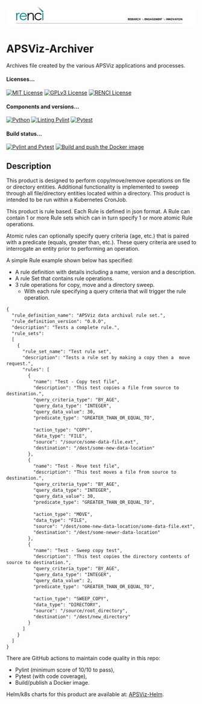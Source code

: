 <!--
SPDX-FileCopyrightText: 2022 Renaissance Computing Institute. All rights reserved.
SPDX-FileCopyrightText: 2023 Renaissance Computing Institute. All rights reserved.
SPDX-FileCopyrightText: 2024 Renaissance Computing Institute. All rights reserved.

SPDX-License-Identifier: GPL-3.0-or-later
SPDX-License-Identifier: LicenseRef-RENCI
SPDX-License-Identifier: MIT
-->

![image not found](renci-logo.png "RENCI")

# APSViz-Archiver
Archives file created by the various APSViz applications and processes.

#### Licenses...
[![MIT License](https://img.shields.io/badge/License-MIT-orange.svg)](https://github.com/RENCI/APSVIZ-Archiver/tree/master/LICENSE)
[![GPLv3 License](https://img.shields.io/badge/License-GPL%20v3-yellow.svg)](https://opensource.org/licenses/)
[![RENCI License](https://img.shields.io/badge/License-RENCI-blue.svg)](https://www.renci.org/)
#### Components and versions...
[![Python](https://img.shields.io/badge/Python-3.13.2-orange)](https://github.com/python/cpython)
[![Linting Pylint](https://img.shields.io/badge/Pylint-3.3.4-yellow)](https://github.com/PyCQA/pylint)
[![Pytest](https://img.shields.io/badge/Pytest-8.3.4-blue)](https://github.com/pytest-dev/pytest)
#### Build status...
[![Pylint and Pytest](https://github.com/RENCI/APSVIZ-Archiver/actions/workflows/pylint-pytest.yml/badge.svg)](https://github.com/RENCI/APSVIZ-Archiver/actions/workflows/pylint-pytest.yml)
[![Build and push the Docker image](https://github.com/RENCI/APSVIZ-Archiver/actions/workflows/image-push.yml/badge.svg)](https://github.com/RENCI/APSVIZ-Archiver/actions/workflows/image-push.yml)

## Description
This product is designed to perform copy/move/remove operations on file or directory entities. Additional functionality 
is implemented to sweep through all file/directory entities located within a directory. This product is intended to be run within a Kubernetes 
CronJob.

This product is rule based. Each Rule is defined in json format. A Rule can contain 1 or more Rule sets which can in turn specify 
1 or more atomic Rule operations. 
 
Atomic rules can optionally specify query criteria (age, etc.) that is paired with a predicate (equals, greater than, etc.). These query criteria
are used to interrogate an entity prior to performing an operation.

A simple Rule example shown below has specified:
 - A rule definition with details including a name, version and a description.
 - A rule Set that contains rule operations.
 - 3 rule operations for copy, move and a directory sweep.
   - With each rule specifying a query criteria that will trigger the rule operation.

```
{
  "rule_definition_name": "APSViz data archival rule set.",
  "rule_definition_version": "0.0.0",
  "description": "Tests a complete rule.",
  "rule_sets":
  [
    {
      "rule_set_name": "Test rule set",
      "description": "Tests a rule set by making a copy then a  move request.",
      "rules": [
        {
          "name": "Test - Copy test file",
          "description": "This test copies a file from source to destination.",
          "query_criteria_type": "BY_AGE",
          "query_data_type": "INTEGER",
          "query_data_value": 30,
          "predicate_type": "GREATER_THAN_OR_EQUAL_TO",

          "action_type": "COPY",
          "data_type": "FILE",
          "source": "/source/some-data-file.ext",
          "destination": "/dest/some-new-data-location"
        },
        {
          "name": "Test - Move test file",
          "description": "This test moves a file from source to destination.",
          "query_criteria_type": "BY_AGE",
          "query_data_type": "INTEGER",
          "query_data_value": 30,
          "predicate_type": "GREATER_THAN_OR_EQUAL_TO",

          "action_type": "MOVE",
          "data_type": "FILE",
          "source": "/dest/some-new-data-location/some-data-file.ext",
          "destination": "/dest/some-newer-data-location"
        },
        {         
          "name": "Test - Sweep copy test",
          "description": "This test copies the directory contents of source to destination.",
          "query_criteria_type": "BY_AGE",
          "query_data_type": "INTEGER",
          "query_data_value": 2,
          "predicate_type": "GREATER_THAN_OR_EQUAL_TO",

          "action_type": "SWEEP_COPY",
          "data_type": "DIRECTORY",
          "source": "/source/root_directory",
          "destination": "/dest/new_directory"
        }
      ]
    }
  ]
}
```

There are GitHub actions to maintain code quality in this repo:
 - Pylint (minimum score of 10/10 to pass),
 - Pytest (with code coverage),
 - Build/publish a Docker image.

Helm/k8s charts for this product are available at: [APSViz-Helm](https://github.com/RENCI/apsviz-helm/tree/main/apsviz-archiver).
